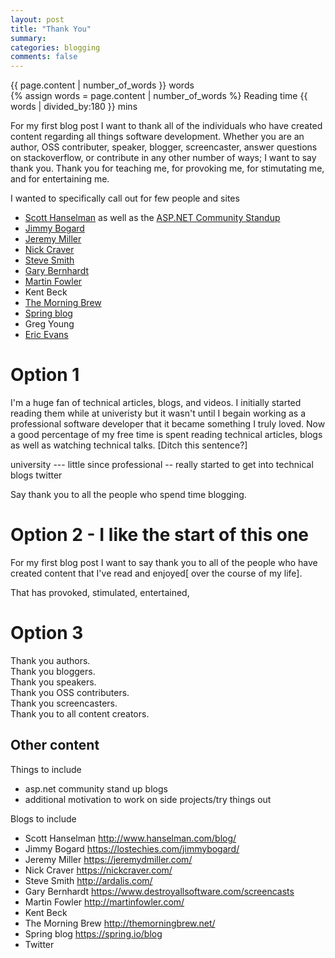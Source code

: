 ```yaml
---
layout: post
title: "Thank You"
summary: 
categories: blogging
comments: false
---
```


{{ page.content | number_of_words }} words  
{% assign words = page.content | number_of_words %}
Reading time {{ words | divided_by:180 }} mins

For my first blog post I want to thank all of the individuals who have created content regarding all things
software development. Whether you are an author, OSS contributer, speaker, blogger, screencaster, answer questions
on stackoverflow, or contribute in any other number of ways; I want to say thank you. Thank you for teaching me,
for provoking me, for stimutating me, and for entertaining me. 

I wanted to specifically call out for few people and sites

* [Scott Hanselman](http://www.hanselman.com/blog/) as well as the [ASP.NET Community Standup](https://live.asp.net/)
* [Jimmy Bogard](https://lostechies.com/jimmybogard/)
* [Jeremy Miller](https://jeremydmiller.com/)
* [Nick Craver](https://nickcraver.com/)
* [Steve Smith](http://ardalis.com/)
* [Gary Bernhardt](https://www.destroyallsoftware.com/screencasts)
* [Martin Fowler](http://martinfowler.com/)
* Kent Beck
* [The Morning Brew](http://themorningbrew.net/)
* [Spring blog](https://spring.io/blog)
* Greg Young
* [Eric Evans](http://domainlanguage.com/)


# Option 1
I'm a huge fan of technical articles, blogs, and videos. I initially started reading them while at univeristy but it 
wasn't until I begain working as a professional software developer that it became something I truly loved.
Now a good percentage of my free time is spent reading technical articles, blogs as well as watching
technical talks. [Ditch this sentence?]

university --- little
since professional -- really started to get into technical blogs
twitter

Say thank you to all the people who spend time blogging.


# Option 2 - I like the start of this one
For my first blog post I want to say thank you to all of the people who have created content that I've
read and enjoyed[ over the course of my life].

That has provoked, stimulated, entertained, 


# Option 3
Thank you authors.  
Thank you bloggers.  
Thank you speakers.  
Thank you OSS contributers.  
Thank you screencasters.  
Thank you to all content creators.  


## Other content

Things to include

* asp.net community stand up blogs
* additional motivation to work on side projects/try things out

Blogs to include

* Scott Hanselman http://www.hanselman.com/blog/
* Jimmy Bogard https://lostechies.com/jimmybogard/
* Jeremy Miller https://jeremydmiller.com/
* Nick Craver https://nickcraver.com/
* Steve Smith http://ardalis.com/
* Gary Bernhardt https://www.destroyallsoftware.com/screencasts
* Martin Fowler http://martinfowler.com/
* Kent Beck
* The Morning Brew http://themorningbrew.net/
* Spring blog https://spring.io/blog
* Twitter

